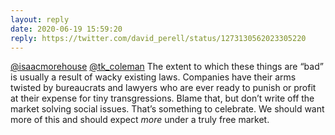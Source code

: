 ```yaml
---
layout: reply
date: 2020-06-19 15:59:20
reply: https://twitter.com/david_perell/status/1273130562023305220
---
```


[@isaacmorehouse](https://twitter.com/isaacmorehouse) [@tk_coleman](https://twitter.com/tk_coleman) The extent to which these things are “bad” is usually a result of wacky existing laws. Companies have their arms twisted by bureaucrats and lawyers who are ever ready to punish or profit at their expense for tiny transgressions. Blame that, but don’t write off the market solving social issues. That’s something to celebrate. We should want more of this and should expect *more* under a truly free market.

